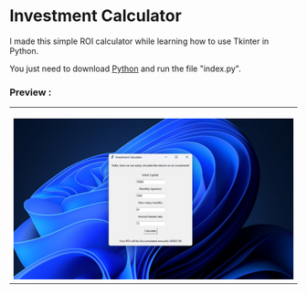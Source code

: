 # Investment Calculator 

I made this simple ROI calculator while learning how to use Tkinter in Python. 


You just need to download <a href="https://www.python.org/downloads/">Python</a> and run the file "index.py". 


### Preview : 
<table width="100%"> 
<tr> 
<td width="100%"> 
<br> 
<img src="https://github.com/jonathanoliveirarocha/InvestmentCalculator/blob/master/SAMPLE.png"> 
</td> 
</table>
